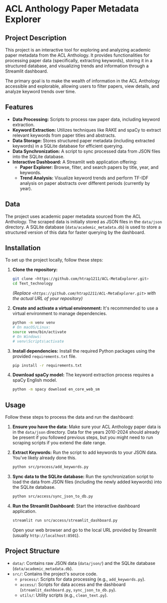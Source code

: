 # ACL Anthology Paper Metadata Explorer

## Project Description

This project is an interactive tool for exploring and analyzing academic paper metadata from the ACL Anthology. It provides functionalities for processing paper data (specifically, extracting keywords), storing it in a structured database, and visualizing trends and information through a Streamlit dashboard.

The primary goal is to make the wealth of information in the ACL Anthology accessible and explorable, allowing users to filter papers, view details, and analyze keyword trends over time.

## Features

- **Data Processing:** Scripts to process raw paper data, including keyword extraction.
- **Keyword Extraction:** Utilizes techniques like RAKE and spaCy to extract relevant keywords from paper titles and abstracts.
- **Data Storage:** Stores structured paper metadata (including extracted keywords) in a SQLite database for efficient querying.
- **Data Synchronization:** A script to sync processed data from JSON files into the SQLite database.
- **Interactive Dashboard:** A Streamlit web application offering:
    - **Paper Explorer:** Browse, filter, and search papers by title, year, and keywords.
    - **Trend Analysis:** Visualize keyword trends and perform TF-IDF analysis on paper abstracts over different periods (currently by year).

## Data

The project uses academic paper metadata sourced from the ACL Anthology. The scraped data is initially stored as JSON files in the `data/json` directory.
A SQLite database (`data/academic_metadata.db`) is used to store a structured version of this data for faster querying by the dashboard.

## Installation

To set up the project locally, follow these steps:

1.  **Clone the repository:**
    ```bash
    git clone <https://github.com/htrap1211/ACL-MetaExplorer.git>
    cd Text_technology
    ```
    *(Replace `<https://github.com/htrap1211/ACL-MetaExplorer.git>` with the actual URL of your repository)*

2.  **Create and activate a virtual environment:**
    It's recommended to use a virtual environment to manage dependencies.
    ```bash
    python -m venv venv
    # On macOS/Linux:
    source venv/bin/activate
    # On Windows:
    # venv\Scripts\activate
    ```

3.  **Install dependencies:**
    Install the required Python packages using the provided `requirements.txt` file.
    ```bash
    pip install -r requirements.txt
    ```

4.  **Download spaCy model:**
    The keyword extraction process requires a spaCy English model.
    ```bash
    python -m spacy download en_core_web_sm
    ```

## Usage

Follow these steps to process the data and run the dashboard:

1.  **Ensure you have the data:**
    Make sure your ACL Anthology paper data is in the `data/json` directory. Data for the years 2010-2024 should already be present if you followed previous steps, but you might need to run scraping scripts if you extend the date range.

2.  **Extract Keywords:**
    Run the script to add keywords to your JSON data. You've likely already done this.
    ```bash
    python src/process/add_keywords.py
    ```

3.  **Sync data to the SQLite database:**
    Run the synchronization script to load the data from JSON files (including the newly added keywords) into the SQLite database.
    ```bash
    python src/access/sync_json_to_db.py
    ```

4.  **Run the Streamlit Dashboard:**
    Start the interactive dashboard application.
    ```bash
    streamlit run src/access/streamlit_dashboard.py
    ```
    Open your web browser and go to the local URL provided by Streamlit (usually `http://localhost:8501`).

## Project Structure

- `data/`: Contains raw JSON data (`data/json/`) and the SQLite database (`data/academic_metadata.db`).
- `src/`: Contains the project's source code.
    - `process/`: Scripts for data processing (e.g., `add_keywords.py`).
    - `access/`: Scripts for data access and the dashboard (`streamlit_dashboard.py`, `sync_json_to_db.py`).
    - `utils/`: Utility scripts (e.g., `clean_text.py`).
